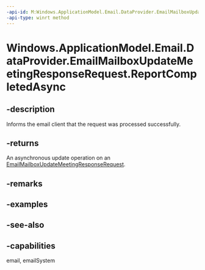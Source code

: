 ```yaml
---
-api-id: M:Windows.ApplicationModel.Email.DataProvider.EmailMailboxUpdateMeetingResponseRequest.ReportCompletedAsync
-api-type: winrt method
---
```


<!-- Method syntax
public Windows.Foundation.IAsyncAction ReportCompletedAsync()
-->

# Windows.ApplicationModel.Email.DataProvider.EmailMailboxUpdateMeetingResponseRequest.ReportCompletedAsync

## -description
Informs the email client that the request was processed successfully.

## -returns
An asynchronous update operation on an [EmailMailboxUpdateMeetingResponseRequest](emailmailboxupdatemeetingresponserequest.md).

## -remarks

## -examples

## -see-also

## -capabilities
email, emailSystem
